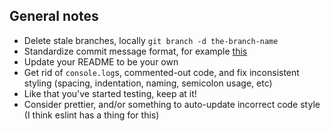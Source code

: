 ## General notes

- Delete stale branches, locally `git branch -d the-branch-name`
- Standardize commit message format, for example [this](https://seesparkbox.com/foundry/semantic_commit_messages)
- Update your README to be your own
- Get rid of `console.log`s, commented-out code, and fix inconsistent styling (spacing, indentation, naming, semicolon usage, etc)
- Like that you've started testing, keep at it!
- Consider prettier, and/or something to auto-update incorrect code style (I think eslint has a thing for this)
